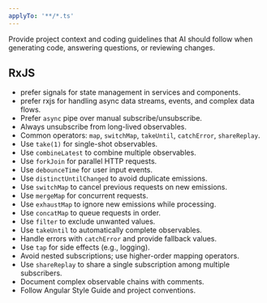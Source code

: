 ```yaml
---
applyTo: '**/*.ts'
---
```

Provide project context and coding guidelines that AI should follow when generating code, answering questions, or reviewing changes.

## RxJS

* prefer signals for state management in services and components.
* prefer rxjs for handling async data streams, events, and complex data flows.
* Prefer `async` pipe over manual subscribe/unsubscribe.
* Always unsubscribe from long-lived observables.
* Common operators: `map`, `switchMap`, `takeUntil`, `catchError`, `shareReplay`.
* Use `take(1)` for single-shot observables.
* Use `combineLatest` to combine multiple observables.
* Use `forkJoin` for parallel HTTP requests.
* Use `debounceTime` for user input events.
* Use `distinctUntilChanged` to avoid duplicate emissions.
* Use `switchMap` to cancel previous requests on new emissions.
* Use `mergeMap` for concurrent requests.
* Use `exhaustMap` to ignore new emissions while processing.
* Use `concatMap` to queue requests in order.
* Use `filter` to exclude unwanted values.
* Use `takeUntil` to automatically complete observables.
* Handle errors with `catchError` and provide fallback values.
* Use `tap` for side effects (e.g., logging).
* Avoid nested subscriptions; use higher-order mapping operators.
* Use `shareReplay` to share a single subscription among multiple subscribers.
* Document complex observable chains with comments.
* Follow Angular Style Guide and project conventions.